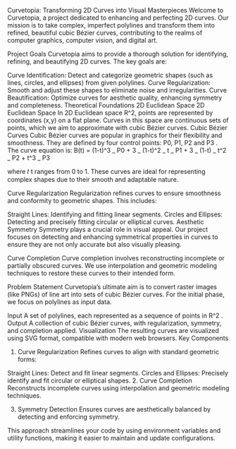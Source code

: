 Curvetopia: Transforming 2D Curves into Visual Masterpieces
Welcome to Curvetopia, a project dedicated to enhancing and perfecting 2D curves. Our mission is to take complex, imperfect polylines and transform them into refined, beautiful cubic Bézier curves, contributing to the realms of computer graphics, computer vision, and digital art.

Project Goals
Curvetopia aims to provide a thorough solution for identifying, refining, and beautifying 2D curves. The key goals are:

Curve Identification: Detect and categorize geometric shapes (such as lines, circles, and ellipses) from given polylines.
Curve Regularization: Smooth and adjust these shapes to eliminate noise and irregularities.
Curve Beautification: Optimize curves for aesthetic quality, enhancing symmetry and completeness.
Theoretical Foundations
2D Euclidean Space
2D Euclidean Space
In 2D Euclidean space R^2, points are represented by coordinates
(x,y) on a flat plane. Curves in this space are continuous sets of points, which we aim to approximate with cubic Bézier curves.
Cubic Bézier Curves
Cubic Bézier curves are popular in graphics for their flexibility and smoothness. They are defined by four control points: P0, P1, P2 and P3​
. The curve equation is:
B(t) = (1-t)^3 _ P0 + 3 _ (1-t)^2 _ t _ P1 + 3 _ (1-t) _ t^2 _ P2 + t^3 _ P3

where 𝑡
t ranges from 0 to 1. These curves are ideal for representing complex shapes due to their smooth and adaptable nature.

Curve Regularization
Regularization refines curves to ensure smoothness and conformity to geometric shapes. This includes:

Straight Lines: Identifying and fitting linear segments.
Circles and Ellipses: Detecting and precisely fitting circular or elliptical curves.
Aesthetic Symmetry
Symmetry plays a crucial role in visual appeal. Our project focuses on detecting and enhancing symmetrical properties in curves to ensure they are not only accurate but also visually pleasing.

Curve Completion
Curve completion involves reconstructing incomplete or partially obscured curves. We use interpolation and geometric modeling techniques to restore these curves to their intended form.

Problem Statement
Curvetopia’s ultimate aim is to convert raster images (like PNGs) of line art into sets of cubic Bézier curves. For the initial phase, we focus on polylines as input data.

Input
A set of polylines, each represented as a sequence of points in R^2
.
Output
A collection of cubic Bézier curves, with regularization, symmetry, and completion applied.
Visualization
The resulting curves are visualized using SVG format, compatible with modern web browsers.
Key Components

1. Curve Regularization
   Refines curves to align with standard geometric forms:

Straight Lines: Detect and fit linear segments.
Circles and Ellipses: Precisely identify and fit circular or elliptical shapes. 2. Curve Completion
Reconstructs incomplete curves using interpolation and geometric modeling techniques.

3. Symmetry Detection
   Ensures curves are aesthetically balanced by detecting and enforcing symmetry.

This approach streamlines your code by using environment variables and utility functions, making it easier to maintain and update configurations.
